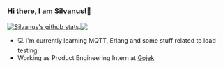 ### Hi there, I am [Silvanus!](https://silvanus.hostman.site)👋

<a href="https://github.com/Silvanus21">
  <img align="center" src="https://github-readme-stats.vercel.app/api?username=Silvanus21&show_icons=true&include_all_commits=true&theme=merko" alt="Silvanus's github stats" />
</a>

<a href="https://github.com/Silvanus21">
  <img align="center" src="https://github-readme-stats.vercel.app/api/top-langs/?username=Silvanus21&layout=compact&theme=merko" />
</a>

- :computer: I'm currently learning MQTT, Erlang and some stuff related to load testing.
- Working as Product Engineering Intern at [Gojek](https://www.gojek.io/)
